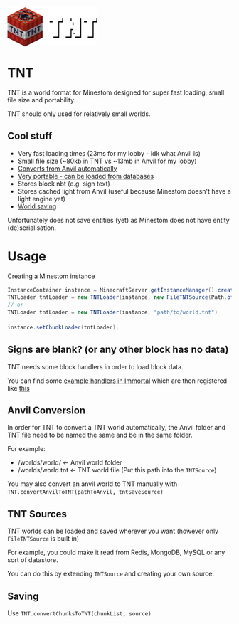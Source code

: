 <img src="https://github.com/EmortalMC/TNT/blob/main/.github/tntlogo.png?raw=true" width="40%">

# TNT
TNT is a world format for Minestom designed for super fast loading, small file size and portability.

TNT should only used for relatively small worlds.

## Cool stuff
- Very fast loading times (23ms for my lobby - idk what Anvil is)
- Small file size (~80kb in TNT vs ~13mb in Anvil for my lobby)
- [Converts from Anvil automatically](#anvil-conversion)
- [Very portable - can be loaded from databases](#tnt-sources)
- Stores block nbt (e.g. sign text)
- Stores cached light from Anvil (useful because Minestom doesn't have a light engine yet)
- [World saving](#saving)

Unfortunately does not save entities (yet) as Minestom does not have entity (de)serialisation.

# Usage
Creating a Minestom instance

```java
InstanceContainer instance = MinecraftServer.getInstanceManager().createInstanceContainer();
TNTLoader tntLoader = new TNTLoader(instance, new FileTNTSource(Path.of("path/to/world.tnt")));
// or
TNTLoader tntLoader = new TNTLoader(instance, "path/to/world.tnt")
        
instance.setChunkLoader(tntLoader);
```

## Signs are blank? (or any other block has no data)
TNT needs some block handlers in order to load block data.

You can find some [example handlers in Immortal](https://github.com/EmortalMC/Immortal/tree/main/src/main/kotlin/dev/emortal/immortal/blockhandler) which are then registered like [this](https://github.com/EmortalMC/Immortal/blob/ea9f03249d01b7f2544bd96d588e6341d7bfbc99/src/main/kotlin/dev/emortal/immortal/ImmortalExtension.kt#L409)


## Anvil Conversion
In order for TNT to convert a TNT world automatically, the Anvil folder and TNT file need to be named the same and be in the same folder.

For example:
 - /worlds/world/ <- Anvil world folder
 - /worlds/world.tnt <- TNT world file (Put this path into the `TNTSource`)
 
You may also convert an anvil world to TNT manually with `TNT.convertAnvilToTNT(pathToAnvil, tntSaveSource)`
 
## TNT Sources
TNT worlds can be loaded and saved wherever you want (however only `FileTNTSource` is built in)

For example, you could make it read from Redis, MongoDB, MySQL or any sort of datastore.

You can do this by extending `TNTSource` and creating your own source.

## Saving
Use `TNT.convertChunksToTNT(chunkList, source)`
